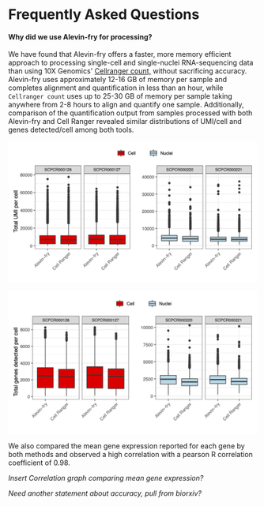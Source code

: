 # Frequently Asked Questions 

#### Why did we use Alevin-fry for processing? 

We have found that Alevin-fry offers a faster, more memory efficient approach to processing single-cell and single-nuclei RNA-sequencing data than using 10X Genomics' [Cellranger count,](https://support.10xgenomics.com/single-cell-gene-expression/software/pipelines/latest/using/count) without sacrificing accuracy. 
Alevin-fry uses approximately 12-16 GB of memory per sample and completes alignment and quantification in less than an hour, while `Cellranger count` uses up to 25-30 GB of memory per sample taking anywhere from 2-8 hours to align and quantify one sample.
Additionally, comparison of the quantification output from samples processed with both Alevin-fry and Cell Ranger revealed similar distributions of UMI/cell and genes detected/cell among both tools.

![](../images/total_umi_per_cell.png)

![](../images/total_genes_per_cell.png)

We also compared the mean gene expression reported for each gene by both methods and observed a high correlation with a pearson R correlation coefficient of 0.98.  

*Insert Correlation graph comparing mean gene expression?*

*Need another statement about accuracy, pull from biorxiv?* 

